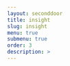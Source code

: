 ```yaml
---
layout: seconddoor
title: insight
slug: insight
menu: true
submenu: true
order: 3
description: >
---
```

